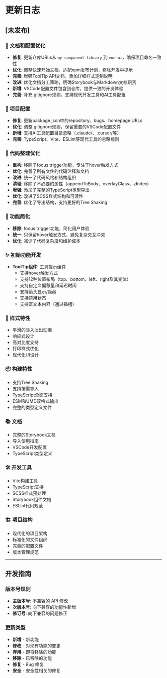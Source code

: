 # 更新日志

## [未发布]

### 📖 文档和配置优化
- **修复**: 更新仓库URLs从 `my-component-library` 到 `vue-ui`，确保项目命名一致性
- **优化**: 调整快速开始文档，适配npm发布计划，移除开发中提示
- **完善**: 增强ToolTip API文档，添加详细样式定制说明
- **改进**: 优化文档分工策略，明确Storybook与Markdown文档职责
- **新增**: VSCode配置文件包含到仓库，提供一致的开发体验
- **完善**: 补充.gitignore规则，支持现代开发工具和AI工具配置

### 🔧 项目配置
- **修复**: 更新package.json中的repository、bugs、homepage URLs
- **优化**: 调整.gitignore规则，保留重要的VSCode配置文件
- **新增**: 支持AI工具配置目录忽略（.claude/、.cursor/等）
- **完善**: TypeScript、Vite、ESLint等现代工具的忽略规则

### 🧹 代码整理优化
- **重构**: 移除了focus trigger功能，专注于hover触发方式
- **优化**: 完善了所有文件的代码注释和文档
- **改进**: 统一了代码风格和结构组织
- **清理**: 移除了不必要的属性（appendToBody、overlayClass、zIndex）
- **增强**: 添加了完整的TypeScript类型导出
- **优化**: 改进了SCSS样式结构和可读性
- **完善**: 优化了导出结构，支持更好的Tree Shaking

### 🎯 功能简化  
- **移除**: focus trigger功能，简化用户体验
- **统一**: 只保留hover触发方式，避免复杂交互冲突
- **优化**: 减少了代码复杂度和维护成本

### ✨ 初始功能开发
- **ToolTip组件**: 工具提示组件
  - 支持hover触发方式
  - 支持12种位置布局（top、bottom、left、right及其变体）
  - 支持自定义偏移量和延迟时间
  - 支持箭头显示/隐藏
  - 支持禁用状态
  - 支持富文本内容（通过插槽）

### 🎨 样式特性
- 平滑的淡入淡出动画
- 响应式设计
- 高对比度支持
- 打印样式优化
- 现代化UI设计

### 📦 构建特性
- 支持Tree Shaking
- 支持按需导入
- TypeScript全面支持
- ESM和UMD双格式输出
- 完整的类型定义文件

### 📚 文档
- 完整的Storybook文档
- 导入使用指南
- VSCode开发配置
- TypeScript类型定义

### 🛠️ 开发工具
- Vite构建工具
- TypeScript支持
- SCSS样式预处理
- Storybook组件文档
- ESLint代码规范

### 🏗️ 项目结构
- 现代化的项目架构
- 标准化的文件组织
- 完善的配置文件
- 版本管理规范

---

## 开发指南

### 版本号规则
- **主版本号**: 不兼容的 API 修改
- **次版本号**: 向下兼容的功能性新增
- **修订号**: 向下兼容的问题修正

### 更新类型
- **新增** - 新功能
- **修改** - 对现有功能的变更
- **弃用** - 即将移除的功能
- **移除** - 已移除的功能
- **修复** - Bug 修复
- **安全** - 安全性相关的修复 